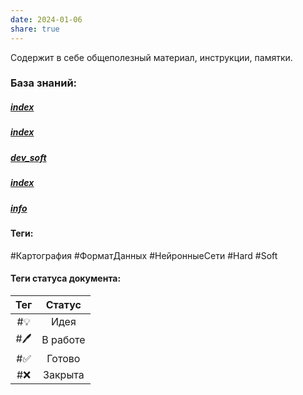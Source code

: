 ```yaml
---
date: 2024-01-06
share: true
---
```



Содержит в себе общеполезный материал, инструкции, памятки.
### База знаний:

##### [index](projects/soft/index.md)

##### [index](projects/device/index.md)

##### [dev_soft](projects/development/dev_soft.md)

##### [index](projects/development/index.md)

##### [info](projects/info/info.md)

#### Теги:
#Картография #ФорматДанных #НейронныеСети #Hard 
#Soft 
#### Теги статуса документа:
|Тег|  Статус|
| :----: | :----: |
| #💡 | Идея |
| #🖊️ | В работе |
| #✅ | Готово |
| #❌ | Закрыта |
